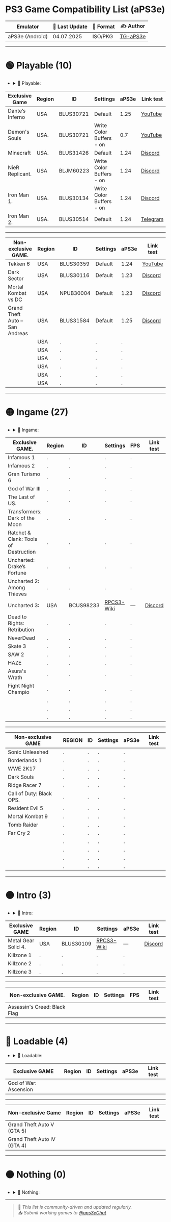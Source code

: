 # PS3 Game Compatibility List (aPS3e)

|    Emulator       | 📆 Last Update | 📌 Format        | ✍️ Author |
|-------------------|----------------|------------------|-----------|
| aPS3e (Android)   | 04.07.2025     | ISO/PKG          | [TG-aPS3e](https://t.me/aps3e) |

---

# 🟢 Playable (10) 
- <details> <summary>📜 Playable:</summary>
    Games that can be completed with playable performance and no game-breaking glitches`
|     Exclusive Game          | Region | ID        | Settings | aPS3e | Link test |
|-----------------------------|--------|-----------|----------|-------|-----------|
| Dante’s Inferno             | USA    | BLUS30721 | Default  | 1.25  | [YouTube](https://youtu.be/VuOq6x7rTpA?si=FKHJ2PKbtVZjj9dg)| 
| Demon's Souls               | USA.   | BLUS30721 | Write Color Buffers - on    | 0.7 | [YouTube](https://youtu.be/Tyel9zFYpGw?si=wcvwLFDWlL223dWs) |
| Minecraft                   | USA.   | BLUS31426 | Default  | 1.24  | [Discord](https://discord.com/channels/1341258622348431400/1343170862374977567/1389226225146531901) |
| NieR Replicant.             | USA    | BLJM60223 | Write Color Buffers - on | 1.24 | [Discord](https://discord.com/channels/1341258622348431400/1343170862374977567/1388488544992891001) |
| Iron Man 1.                 | USA.   | BLUS30134 | Write Color Buffers - on | 1.24 | [Discord](https://discord.com/channels/1341258622348431400/1343170862374977567/1387876907231740116) |
| Iron Man 2.                 | USA.   | BLUS30514 | Default  | 1.24 | [Telegram](https://t.me/aps3eChat/16440) |
---                                                              
|Non-exclusive GAME.          | Region | ID        | Settings | aPS3e | Link test |
|-----------------------------|--------|-----------|----------|-------|-----------|
| Tekken 6                    | USA    | BLUS30359 | Default  | 1.24  | [YouTube](https://youtu.be/r07fcpV_Hxw?si=_SiANX4xswMlVSoE) 
| Dark Sector                 | USA    | BLUS30116 | Default  | 1.23  | [Discord](https://discord.com/channels/1341258622348431400/1343170862374977567/1385336940626186241) 
| Mortal Kombat vs DC         | USA    | NPUB30004 | Default  | 1.23  | [Discord](https://discord.com/channels/1341258622348431400/1343170862374977567/1385093876716671099) 
| Grand Theft Auto – San Andreas |USA| BLUS31584 | Default | 1.25 | [Discord](https://discord.com/channels/1341258622348431400/1343170862374977567/1390403520376868944) 
| | USA  |.   |.         |.      |
|                             | USA    |.   |.         |.      |
|                             | USA    |.   |.         |.    |
|                             | USA    |.   |.         |.    |
|                             | USA    |.   |.         |.    |
|                             | USA    |.   |.         |.    |

---

# 🟡 Ingame (27)
- <details> <summary>📜 Ingame:</summary>
   Games that run but have serious glitches, performance issues, or can’t be finished
|Exclusive GAME.              | Region | ID        | Settings | FPS   | Link test |
|-----------------------------|--------|-----------|----------|-----|-----------|
| Infamous 1                  |.       |.          |.         |.    |
| Infamous 2                  |.       |.          |.         |.    |
| Gran Turismo 6              |.       |.          |.         |.    |
| God of War III              |.       |.          |.         |.    |
| The Last of US.             |.       |.          |.         |.    |
| Transformers: Dark of the Moon |.    |.          |.         |.    |
| Ratchet & Clank: Tools of Destruction|.          |.   |.         |.    |
| Uncharted: Drake’s Fortune  |.       |.          |.         |.    |    
| Uncharted 2: Among Thieves  |.       |.          |.            |.    |
| Uncharted 3:                | USA    | BCUS98233 | [RPCS3-Wiki](https://wiki.rpcs3.net/index.php?title=Uncharted_3%3A_Drake%27s_Deception)   | —    | [Discord](https://discord.com/channels/1341258622348431400/1342235536550526986/1390279046415253554) 
| Dead to Rights: Retribution |.       |.   |.         |.    |
| NeverDead                   |.       |.   |.         |.    |
| Skate 3                     |.       |.   |.         |.    |
| SAW 2                       |.       |.   |.         |.    |
| HAZE                        |.       |.   |.         |.    |
| Asura's Wrath               |.       |.   |.         |.    |
| Fight Night Champio         |.       |.   |.         |.    |
|                             |.       |.   |.         |.    |
|                             |.       |.   |.         |.    |
|                             |.       |.   |.         |.    |

---

|   Non-exclusive GAME        | REGION | ID | Settings | aPS3e | Link test |
|-----------------------------|--------|----|----------|-------|-----------|
| Sonic Unleashed             |.       |.   |.         |.    |
| Borderlands 1               |.       |.   |.         |.    |
| WWE 2K17                    |.       |.   |.         |.    |
| Dark Souls                  |.       |.   |.         |.    |
| Ridge Racer 7               |.       |.   |.         |.    |
| Call of Duty: Black OPS.    |.       |.   |.         |.    |
| Resident Evil 5             |.       |.   |.         |.    |
| Mortal Kombat 9             |.       |.   |.         |.    |
| Tomb Raider                 |.       |.   |.         |.    |
| Far Cry 2                   |.       |.   |.         |.    |
|                             |.       |.   |.         |.    |
|                             |.       |.   |.         |.    |
|                             |.       |.   |.         |.    |
|                             |.       |.   |.         |.    |

---

# 🟠 Intro (3)
- <details> <summary>📜 Intro:</summary>
  Games that show menus or intro scenes but don’t progress further`
|    Exclusive GAME           | Region | ID        | Settings | aPS3e | Link test   |
|-----------------------------|--------|-----------|----------|-------|-------------|
| Metal Gear Solid 4.         | USA    | BLUS30109 | [RPCS3-Wiki](https://wiki.rpcs3.net/index.php?title=Uncharted_3%3A_Drake%27s_Deception) | — | [Discord](https://discord.com/channels/1341258622348431400/1342235536550526986/1390109393646911498) 
| Killzone 1                  |.       |.          |.         |.    |
| Killzone 2                  |.       |.          |.         |.    |               
| Killzone 3                  |.       |.          |.         |.    |

---

|    Non-exclusive GAME.      | Region | ID | Settings | FPS | Link test |
|-----------------------------|--------|----|----------|-----|-----------|
| Assassin's Creed: Black Flag|        |    |          |     |           |

---

# 🔴 Loadable (4)
- <details> <summary>📜 Loadable:</summary>
  Games that display a black screen with a framerate counter`
|    Exclusive GAME           | Region | ID | Settings | aPS3e | Link test |
|-----------------------------|--------|----|----------|-------|-----------|
| God of War: Ascension       |        |    |          |       |           |
---
|    Non-exclusive Game       | Region | ID | Settings | aPS3e | Link test |
|-----------------------------|--------|----|----------|-------|-----------|
| Grand Theft Auto V (GTA 5)  |        |    |          |       |           |
| Grand Theft Auto IV (GTA 4) |        |    |          |       |           |

---

# ⚫ Nothing (0)
- <details> <summary>📜 Nothing:</summary>
   Games that do not initialize or crash instantly.
---

> 🔄 *This list is community-driven and updated regularly.*  
> 📥 *Submit working games to [@aps3eChat](https://t.me/aps3eChat)*
